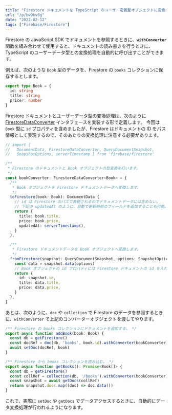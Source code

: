 ```yaml
---
title: "Firestore ドキュメントを TypeScript のユーザー定義型オブジェクトに変換する (withConverter)"
url: "/p/bw9kv6g"
date: "2022-02-12"
tags: ["Firebase/Firestore"]
---
```


Firestore の JavaScript SDK でドキュメントを参照するときに、__`withConverter`__ 関数を組み合わせて使用すると、ドキュメントの読み書きを行うときに、TypeScript のユーザーデータ型との変換処理を自動的に呼び出すことができます。

例えば、次のような `Book` 型のデータを、Firestore の `books` コレクションに保存するとします。

```ts
export type Book = {
  id: string
  title: string
  price?: number
}
```

Firestore ドキュメントとユーザーデータ型の変換処理は、次のように [FirestoreDataConverter](https://firebase.google.com/docs/reference/js/firestore_.firestoredataconverter) インタフェースを実装する形で定義します。
今回は `Book` 型に `id` プロパティを含めましたが、Firestore はドキュメントの ID をパス情報として表現するので、そのあたりの変換処理に注意する必要があります。

```ts
// import {
//   DocumentData, FirestoreDataConverter, QueryDocumentSnapshot,
//   SnapshotOptions, serverTimestamp } from 'firebase/firestore'

/**
 * Firestore のドキュメントと Book オブジェクトの型変換を行います。
 */
const bookConverter: FirestoreDataConverter<Book> = {
  /**
   * Book オブジェクトを Firestore ドキュメントデータへ変換します。
   */
  toFirestore(book: Book): DocumentData {
    // id は Firestore のパスで表現されるのでドキュメントデータには含めない。
    // 下記の updatedAt のように、自動で更新時刻のフィールドを追加することも可能。
    return {
      title: book.title,
      price: book.price,
      updatedAt: serverTimestamp(),
    }
  },

  /**
   * Firestore ドキュメントデータを Book オブジェクトへ変換します。
   */
  fromFirestore(snapshot: QueryDocumentSnapshot, options: SnapshotOptions): Book {
    const data = snapshot.data(options)
    // Book オブジェクトの id プロパティには Firestore ドキュメントの id を入れる。
    return {
      id: snapshot.id,
      title: data.title,
      price: data.price,
    }
  },
}
```

あとは、次のように、`doc` や `collection` で Firestore のデータを参照するときに、`withConverter` で上記のコンバーターオブジェクトを渡してやります。

```ts
/** Firestore の books コレクションにドキュメントを追加する。 */
export async function addBook(book: Book) {
  const db = getFirestore()
  const docRef = doc(db, 'books', book.id).withConverter(bookConverter)
  await setDoc(docRef, book)
}

/** Firestore から books コレクションを読み込む。 */
export async function getBooks(): Promise<Book[]> {
  const db = getFirestore()
  const collRef = collection(db, '/books').withConverter(bookConverter)
  const snapshot = await getDocs(collRef)
  return snapshot.docs.map((doc) => doc.data())
}
```

これで、実際に `setDoc` や `getDocs` でデータアクセスするときに、自動的にデータ変換処理が行われるようになります。

